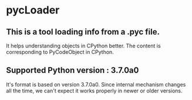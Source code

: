 # pycLoader
## This is a tool loading info from a .pyc file.
It helps understanding objects in CPython better.
The content is corresponding to PyCodeObject in CPython.
## Supported Python version : 3.7.0a0
It's format is based on version 3.7.0a0. Since internal mechanism changes all the time, we can't expect it works properly in newer or older versions.
